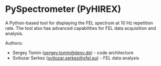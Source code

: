 # PySpectrometer (PyHIREX)

A Python-based tool for displaying the FEL spectrum at 10 Hz repetition rate. The tool also has advanced capabilities for FEL data acquisition and analysis. 

Authors: 
* Sergey Tomin (sergey.tomin@desy.de) - code architecture
* Svitozar Serkez (svitozar.serkez@xfel.eu) - FEL data analysis 

